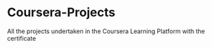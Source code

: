 # Coursera-Projects
All the projects undertaken in the Coursera Learning Platform with the certificate 
